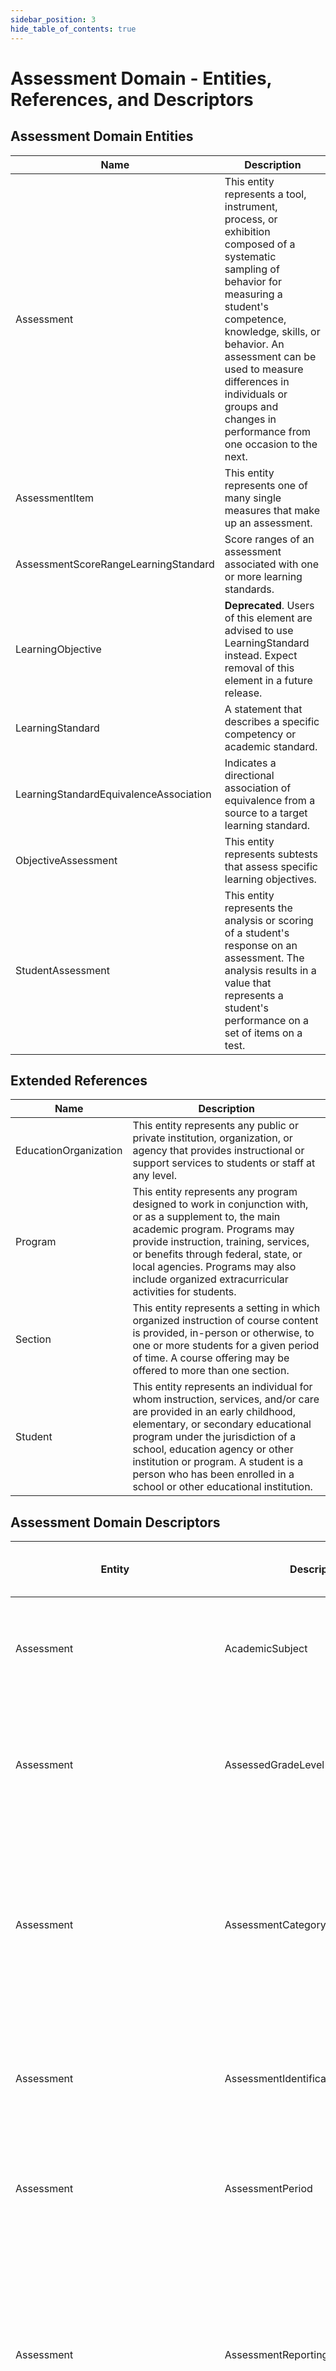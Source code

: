 ```yaml
---
sidebar_position: 3
hide_table_of_contents: true
---
```


# Assessment Domain - Entities, References, and Descriptors

## Assessment Domain Entities

| Name | Description |
| --- | --- |
| Assessment | This entity represents a tool, instrument, process, or exhibition composed of a systematic sampling of behavior for measuring a student's competence, knowledge, skills, or behavior. An assessment can be used to measure differences in individuals or groups and changes in performance from one occasion to the next. |
| AssessmentItem | This entity represents one of many single measures that make up an assessment. |
| AssessmentScoreRangeLearningStandard | Score ranges of an assessment associated with one or more learning standards. |
| LearningObjective | **Deprecated**. Users of this element are advised to use LearningStandard instead. Expect removal of this element in a future release. |
| LearningStandard | A statement that describes a specific competency or academic standard. |
| LearningStandardEquivalenceAssociation | Indicates a directional association of equivalence from a source to a target learning standard. |
| ObjectiveAssessment | This entity represents subtests that assess specific learning objectives. |
| StudentAssessment | This entity represents the analysis or scoring of a student's response on an assessment. The analysis results in a value that represents a student's performance on a set of items on a test. |

## Extended References

| Name | Description |
| --- | --- |
| EducationOrganization | This entity represents any public or private institution, organization, or agency that provides instructional or support services to students or staff at any level. |
| Program | This entity represents any program designed to work in conjunction with, or as a supplement to, the main academic program. Programs may provide instruction, training, services, or benefits through federal, state, or local agencies. Programs may also include organized extracurricular activities for students. |
| Section | This entity represents a setting in which organized instruction of course content is provided, in-person or otherwise, to one or more students for a given period of time. A course offering may be offered to more than one section. |
| Student | This entity represents an individual for whom instruction, services, and/or care are provided in an early childhood, elementary, or secondary educational program under the jurisdiction of a school, education agency or other institution or program. A student is a person who has been enrolled in a school or other educational institution. |

## Assessment Domain Descriptors

| Entity | Descriptor | Description | Usage Classification (see tip below) | EDFacts Mapping | Commonly Used | Commonly State-Defined |
| --- | --- | --- | --- | --- | --- | --- |
| Assessment | AcademicSubject | The description of the content or subject area (e.g., arts, mathematics, reading, stenography, or a foreign language) of an assessment. | Local | Yes | Yes |  |
| Assessment | AssessedGradeLevel | The grade level(s) for which an assessment is designed. The semantics of null is assumed to mean that the assessment is not associated with any grade level. | Orthodox | Yes | Yes |  |
| Assessment | AssessmentCategory | The category of an assessment based on format and content. For example: Achievement test, Advanced placement test, Alternate assessment/grade-level standards, Attitudinal test, Cognitive and perceptual skills test... | Orthodox | Yes | Yes |  |
| Assessment | AssessmentIdentificationSystem | A coding scheme that is used for identification and record-keeping purposes by schools, social services, or other agencies to refer to an assessment. | Orthodox |  |  |  |
| Assessment | AssessmentPeriod | The period of time in which an assessment is supposed to be administered (e.g., Beginning of Year, Middle of Year, End of Year). | Local |  | Yes |  |
| Assessment | AssessmentReportingMethod | The method that the administrator of the assessment uses to report the performance and achievement of all students. It may be a qualitative method such as performance level descriptors or a quantitative method such as a numerical grade or cut score. More than one type of reporting method may be used. | Local |  | Yes | Yes |
| Assessment | Language | An indication of the languages in which the assessment is designed. | Orthodox | Yes | Yes | Yes |
| Assessment | PerformanceLevel | The performance level(s) defined for the assessment. | Local | Yes | Yes |  |
| Assessment | PlatformType | The platforms with which the assessment may be delivered. | Orthodox |  |  |  |
| Assessment | PublicationStatus | The publication status of the document (i.e., Adopted, Draft, Published, Deprecated, Unknown). | Orthodox |  |  |  |
| Assessment | ResultDatatypeType | The datatype of the result. The results can be expressed as a number, percentile, range, level, etc. | Orthodox |  |  | Yes |
| AssessmentItem | AssessmentItemCategory | Category or type of the AssessmentItem. For example: Multiple choice, Analytic, Prose... | Orthodox |  | Yes |  |
| AssessmentScoreRangeLearningStandard | AssessmentReportingMethod | The method that the administrator of the assessment uses to report the performance and achievement of all students. It may be a qualitative method such as performance level descriptors or a quantitative method such as a numerical grade or cut score. More than one type of reporting method may be used. | Local |  |  |  |
| LearningStandard | AcademicSubject | Subject area for the LearningStandard. | Local | Yes | Yes |  |
| LearningStandard | GradeLevel | The grade levels for the specific learning standard. | Orthodox | Yes | Yes |  |
| LearningStandard | LearningStandardCategory | An additional classification of the type of a specific learning standard. | Orthodox |  |  |  |
| LearningStandard | LearningStandardScope | Signals the scope of usage the standard. Does not necessarily relate the standard to the governing body. | Orthodox |  |  |  |
| LearningStandard | PublicationStatus | The publication status of the document (i.e., Adopted, Draft, Published, Deprecated, Unknown). | Orthodox |  |  |  |
| LearningStandardEquivalenceAssociation | LearningStandardEquivalenceStrength | A measure that indicates the strength or quality of the equivalence relationship. | Orthodox |  |  |  |
| ObjectiveAssessment | AcademicSubject | The subject area of the objective assessment. | Local | Yes | Yes |  |
| ObjectiveAssessment | AssessmentReportingMethod | The method that the instructor of the class uses to report the performance and achievement of all students. It may be a qualitative method such as individualized teacher comments or a quantitative method such as a letter or numerical grade. In some cases, more than one type of reporting method may be used. | Local |  | Yes | Yes |
| ObjectiveAssessment | PerformanceLevel | The performance level(s) defined for the assessment. | Local | Yes | Yes |  |
| ObjectiveAssessment | ResultDatatypeType | The datatype of the result. The results can be expressed as a number, percentile, range, level, etc. | Orthodox |  |  | Yes |
| StudentAssessment | Accommodation | The specific type of special variation used in how an examination is presented, how it is administered, or how the test taker is allowed to respond. This generally refers to changes that do not substantially alter what the examination measures. The proper use of accommodations does not substantially change academic level or performance criteria. For example: Braille, Enlarged monitor view, Extra time ,Large Print, Setting, Oral Administration... | Local |  | Yes |  |
| StudentAssessment | AdministrationEnvironment | The environment in which the test was administered. | Orthodox |  |  |  |
| StudentAssessment | AdministrationLanguage | The language in which an assessment is written and/or administered. | Orthodox |  |  |  |
| StudentAssessment | AssessmentReportingMethod | The method that the administrator of the assessment uses to report the performance and achievement of all students. It may be a qualitative method such as performance level descriptors or a quantitative method such as a numerical grade or cut score. More than one type of reporting method may be used. | Local |  | Yes | Yes |
| StudentAssessment | EventCircumstance | An unusual event occurred during the administration of the assessment. This could include fire alarm, student became ill, etc. | Flexible |  |  |  |
| StudentAssessment | PerformanceLevel | A specification of which performance level value describes the student proficiency. | Local | Yes | Yes |  |
| StudentAssessment | PlatformType | The platform with which the assessment was delivered to the student during the assessment session. | Orthodox |  |  |  |
| StudentAssessment | ReasonNotTested | The primary reason student is not tested. For example: Absent, Refusal by parent, Refusal by student, Medical waiver, Illness, Disruptive behavior, LEP Exempt... | Flexible | Yes |  |  |
| StudentAssessment | ResultDatatypeType | The datatype of the result. The results can be expressed as a number, percentile, range, level, etc. | Orthodox |  |  | Yes |
| StudentAssessment | RetestIndicator | Indicator if the test was retaken. For example: Primary administration, First retest, Second retest... | Flexible |  |  |  |
| StudentAssessment | WhenAssessedGradeLevel | The grade level of a student when assessed. | Orthodox |  | Yes |  |

:::tip

See [Non-normative Descriptor
Classifications](/reference/data-exchange/technical-articles/non-normative-descriptor-classifications)
for more information on _Usage Classification_.

:::
